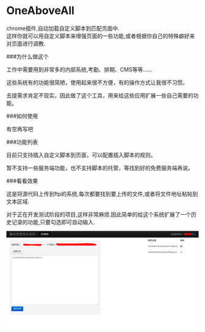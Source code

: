 OneAboveAll
===========

chrome插件,自动加载自定义脚本到匹配页面中.  
这样你就可以用自定义脚本来增强页面的一些功能,或者根据你自己的特殊癖好来对页面进行调教.

###为什么做这个

工作中需要用到非常多的内部系统,考勤、排期、CMS等等……

这些系统有的功能很简陋，使用起来很不方便，有的操作方式让我很不习惯。

去提需求肯定不现实，因此做了这个工具，用来给这些应用扩展一些自己需要的功能。



###如何使用

有空再写吧


###功能列表

目前只支持插入自定义脚本到页面，可以配置插入脚本的规则。 

暂不支持一些服务端功能，也不支持脚本的托管，等找到好的免费服务端再说。

###看看效果

这是将源代码上传到ftp的系统,每次都要找到要上传的文件,或者将文件地址粘帖到文本区域.  

对于正在开发测试阶段的项目,这样非常麻烦.因此简单的给这个系统扩展了一个历史记录的功能,只要勾选即可自动输入.

![](img/svnsync.png)